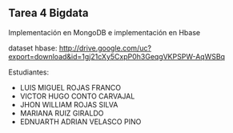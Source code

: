 ## Tarea 4 Bigdata

Implementación en MongoDB e implementación en Hbase

dataset hbase: http://drive.google.com/uc?export=download&id=1gj21cXy5CxpP0h3GeqgVKPSPW-AqWSBq 

Estudiantes:
- LUIS MIGUEL ROJAS FRANCO
- VICTOR HUGO CONTO CARVAJAL
- JHON WILLIAM ROJAS SILVA
- MARIANA RUIZ GIRALDO
- EDNUARTH ADRIAN VELASCO PINO
